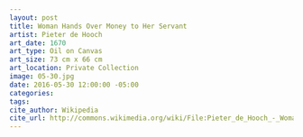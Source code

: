 ```yaml
---
layout: post
title: Woman Hands Over Money to Her Servant
artist: Pieter de Hooch
art_date: 1670
art_type: Oil on Canvas
art_size: 73 cm x 66 cm
art_location: Private Collection
image: 05-30.jpg
date: 2016-05-30 12:00:00 -05:00
categories:
tags:
cite_author: Wikipedia
cite_url: http://commons.wikimedia.org/wiki/File:Pieter_de_Hooch_-_Woman_hands_over_money_to_her_servant_-_1670.jpg
---
```

